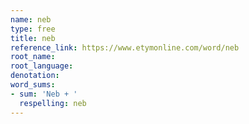 ```yaml
---
name: neb
type: free
title: neb
reference_link: https://www.etymonline.com/word/neb
root_name: 
root_language: 
denotation: 
word_sums:
- sum: 'Neb + '
  respelling: neb
---
```

